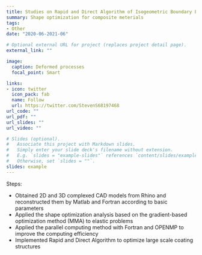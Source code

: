```yaml
---
title: Studies on Rapid and Direct Algorithm of Isogeometric Boundary Element for Large Scale Multilayer Complex Coating Structures
summary: Shape optimization for composite meterials
tags:
- Other
date: "2020-06-2021-06"

# Optional external URL for project (replaces project detail page).
external_link: ""

image:
  caption: Deformed processes
  focal_point: Smart

links:
- icon: twitter
  icon_pack: fab
  name: Follow
  url: https://twitter.com/StevenS68197468
url_code: ""
url_pdf: ""
url_slides: ""
url_video: ""

# Slides (optional).
#   Associate this project with Markdown slides.
#   Simply enter your slide deck's filename without extension.
#   E.g. `slides = "example-slides"` references `content/slides/example-slides.md`.
#   Otherwise, set `slides = ""`.
slides: example
---
```

Steps:

* Obtained 2D and 3D complexed CAD models from Rhino and reconstructed them by Matlab and Fortran according to basic parameters
* Applied the shape optimization analysis based on the gradient-based optimization method (MMA) to elastic problems
* Applied the parallel computing method with Fortran and OPENMP to improve the computing efficiency
* Implemented Rapid and Direct Algorithm to optimize large scale coating structures

